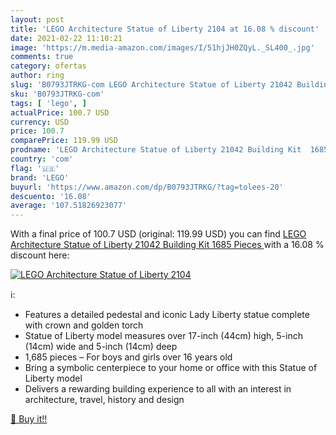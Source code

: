 ```yaml
---
layout: post
title: 'LEGO Architecture Statue of Liberty 2104 at 16.08 % discount'
date: 2021-02-22 11:10:21
image: 'https://m.media-amazon.com/images/I/51hjJH0ZQyL._SL400_.jpg'
comments: true
category: ofertas
author: ring
slug: 'B0793JTRKG-com LEGO Architecture Statue of Liberty 21042 Building Kit...'
sku: 'B0793JTRKG-com'
tags: [ 'lego', ]
actualPrice: 100.7 USD
currency: USD
price: 100.7
comparePrice: 119.99 USD
prodname: 'LEGO Architecture Statue of Liberty 21042 Building Kit  1685 Pieces '
country: 'com'
flag: '🇺🇸'
brand: 'LEGO'
buyurl: 'https://www.amazon.com/dp/B0793JTRKG/?tag=tolees-20'
descuento: '16.08'
average: '107.51826923077'
---
```


With a final price of 100.7 USD (original: 119.99 USD) you can find [LEGO Architecture Statue of Liberty 21042 Building Kit  1685 Pieces ](https://www.amazon.com/dp/B0793JTRKG/?tag=tolees-20) with a  16.08 % discount here:

[![LEGO Architecture Statue of Liberty 2104](https://m.media-amazon.com/images/I/51hjJH0ZQyL._SL400_.jpg)](https://www.amazon.com/dp/B0793JTRKG/?tag=tolees-20)

ℹ️:

- Features a detailed pedestal and iconic Lady Liberty statue complete with crown and golden torch
- Statue of Liberty model measures over 17-inch (44cm) high, 5-inch (14cm) wide and 5-inch (14cm) deep
- 1,685 pieces – For boys and girls over 16 years old
- Bring a symbolic centerpiece to your home or office with this Statue of Liberty model
- Delivers a rewarding building experience to all with an interest in architecture, travel, history and design

[🛒 Buy it!!](https://www.amazon.com/dp/B0793JTRKG/?tag=tolees-20)
